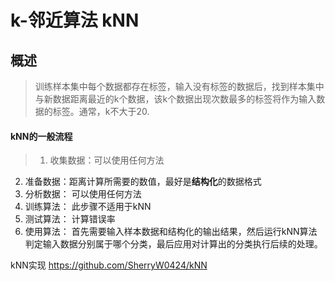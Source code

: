 # k-邻近算法 kNN
## 概述
> 训练样本集中每个数据都存在标签，输入没有标签的数据后，找到样本集中与新数据距离最近的k个数据，该k个数据出现次数最多的标签将作为输入数据的标签。通常，k不大于20.

#### kNN的一般流程
> 1. 收集数据：可以使用任何方法
2. 准备数据：距离计算所需要的数值，最好是<b>结构化</b>的数据格式
3. 分析数据： 可以使用任何方法
4. 训练算法： 此步骤不适用于kNN
5. 测试算法： 计算错误率
6. 使用算法： 首先需要输入样本数据和结构化的输出结果，然后运行kNN算法判定输入数据分别属于哪个分类，最后应用对计算出的分类执行后续的处理。


kNN实现 https://github.com/SherryW0424/kNN
